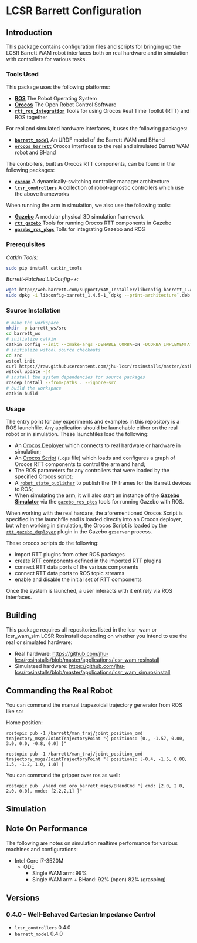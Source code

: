 LCSR Barrett Configuration
==========================

## Introduction

This package contains configuration files and scripts for bringing up the LCSR Barrett WAM robot interfaces both on real hardware and in simulation with controllers for various tasks.

### Tools Used

This package uses the following platforms:
* [**ROS**](http://www.ros.org) The Robot Operating System
* [**Orocos**](http://www.orocos.org) The Open Robot Control Software
* [**`rtt_ros_integration`**](https://github.com/orocos/rtt_ros_integration) Tools for using Orocos Real Time Toolkit (RTT) and ROS together

For real and simulated hardware interfaces, it uses the following packages:
* [**`barrett_model`**](https://github.com/jhu-lcsr/barrett_model) An URDF model of the Barrett WAM and BHand
* [**`orocos_barrett`**](https://github.com/jhu-lcsr/orocos_barrett) Orocos interfaces to the real and simulated Barrett WAM robot and BHand

The controllers, built as Orocos RTT components, can be found in the following packages:
* [**`conman`**](https://github.com/jbohren/conman) A dynamically-switching controller manager architecture
* [**`lcsr_controllers`**](https://github.com/jhu-lcsr/lcsr_controllers) A collection of robot-agnostic controllers which use the above frameworks

When running the arm in simulation, we also use the following tools:
* [**Gazebo**](http://www.gazebosim.org) A modular physical 3D simulation framework
* [**`rtt_gazebo`**](https://github.com/jhu-lcsr/rtt_gazebo) Tools for running Orocos RTT components in Gazebo
* [**`gazebo_ros_pkgs`**](https://github.com/ros-simulation/gazebo_ros_pkgs) Tolls for integrating Gazebo and ROS

### Prerequisites

*Catkin Tools:*

```bash
sudo pip install catkin_tools
```

*Barrett-Patched LibConfig++:*

```bash
wget http://web.barrett.com/support/WAM_Installer/libconfig-barrett_1.4.5-1_`dpkg --print-architecture`.deb
sudo dpkg -i libconfig-barrett_1.4.5-1_`dpkg --print-architecture`.deb
```

### Source Installation

```bash
# make the workspace
mkdir -p barrett_ws/src
cd barrett_ws
# initialize catkin
catkin config --init --cmake-args -DENABLE_CORBA=ON -DCORBA_IMPLEMENTATION=OMNIORB
# initialize wstool source checkouts
cd src
wstool init
curl https://raw.githubusercontent.com/jhu-lcsr/rosinstalls/master/catkin_build/wam_hw.rosinstall | wstool merge -
wstool update -j4
# install the system dependencies for source packages
rosdep install --from-paths . --ignore-src
# build the workspace
catkin build
```

### Usage

The entry point for any experiments and examples in this repository is a ROS launchfile. Any application should be launchable either on the real robot or in simulation. These launchfiles load the following:

* An [Orocos Deployer](http://www.orocos.org/stable/documentation/ocl/v2.x/doc-xml/orocos-deployment.html) which connects to real hardware or hardware in simulation;
* An [Orocos Script](http://www.orocos.org/stable/documentation/rtt/v2.x/doc-xml/orocos-components-manual.html#orocos-scripting) (`.ops` file) which loads and configures a graph of Orocos RTT components to control the arm and hand;
* The ROS parameters for any controllers that were loaded by the specified Orocos script;
* A [`robot_state_publisher`](http://wiki.ros.org/robot_state_publisher) to publish the TF frames for the Barrett devices to ROS;
* When simulating the arm, it will also start an instance of the [**Gazebo Simulator**](http://www.gazebosim.org) via the [`gazebo_ros_pkgs`](https://github.com/ros-simulation/gazebo_ros_pkgs) tools for running Gazebo with ROS.

When working with the real hardare, the aforementioned Orocos Script is specified in the launchfile and is loaded directly into an Orocos deployer, but when working in simulation, the Orocos Script is loaded by the [`rtt_gazebo_deployer`](https://github.com/jhu-lcsr/rtt_gazebo/rtt_gazebo_deployer) plugin in the Gazebo `gzserver` process.

These orocos scripts do the following:

* import RTT plugins from other ROS packages
* create RTT components defined in the imported RTT plugins
* connect RTT data ports of the various components
* connect RTT data ports to ROS topic streams
* enable and disable the initial set of RTT components

Once the system is launched, a user interacts with it entirely via ROS interfaces.

## Building

This package requires all repositories listed in the lcsr_wam or lcsr_wam_sim LCSR Rosinstall depending on whether you intend to use the real or simulated hardware:

* Real hardware: https://github.com/jhu-lcsr/rosinstalls/blob/master/applications/lcsr_wam.rosinstall
* Simulateed hardware: https://github.com/jhu-lcsr/rosinstalls/blob/master/applications/lcsr_wam_sim.rosinstall

## Commanding the Real Robot

You can command the manual trapezoidal trajectory generator from ROS like so:

Home position:
```
rostopic pub -1 /barrett/man_traj/joint_position_cmd trajectory_msgs/JointTrajectoryPoint "{ positions: [0., -1.57, 0.00, 3.0, 0.0, -0.8, 0.0] }"
```

```
rostopic pub -1 /barrett/man_traj/joint_position_cmd trajectory_msgs/JointTrajectoryPoint "{ positions: [-0.4, -1.5, 0.00, 1.5, -1.2, 1.0, 1.8] }
```

You can command the gripper over ros as well:
```
rostopic pub  /hand_cmd oro_barrett_msgs/BHandCmd "{ cmd: [2.0, 2.0, 2.0, 0.0], mode: [2,2,2,1] }" 
```

## Simulation

## Note On Performance

The following are notes on simulation realtime performance for various machines and configurations:

* Intel Core i7-3520M
  * ODE
    * Single WAM arm: 99% 
    * Single WAM arm + BHand: 92% (open) 82% (grasping)

## Versions

### 0.4.0 - Well-Behaved Cartesian Impedance Control 

* `lcsr_controllers` 0.4.0
* `barrett_model` 0.4.0
